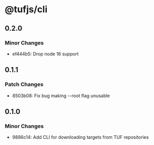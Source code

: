 # @tufjs/cli

## 0.2.0

### Minor Changes

- ef444b5: Drop node 16 support

## 0.1.1

### Patch Changes

- 8503b08: Fix bug making --root flag unusable

## 0.1.0

### Minor Changes

- 9886c14: Add CLI for downloading targets from TUF repositories
